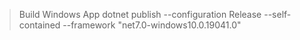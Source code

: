 

> Build Windows App
> dotnet publish --configuration Release --self-contained --framework "net7.0-windows10.0.19041.0"